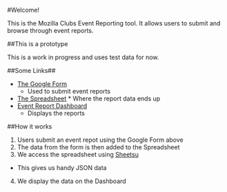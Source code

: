 #Welcome!

This is the Mozilla Clubs Event Reporting tool. It allows users to submit and browse through event reports.

##This is a prototype

This is a work in progress and uses test data for now.

##Some Links##

* [The Google Form](http://goo.gl/forms/wDc7b8AqI3) 
  * Used to submit event reports
* [The Spreadsheet](https://docs.google.com/spreadsheets/d/1QHl2bjBhMslyFzR5XXPzMLdzzx7oeSKTbgR5PM8qp64/edit#gid=1045576576)   * Where the report data ends up
* [Event Report Dashboard](mozilla.github.io/clubs-events) 
  * Displays the reports

##How it works

1. Users submit an event repot using the Google Form above
2. The data from the form is then added to the Spreadsheet
3. We access the spreadsheet using [Sheetsu](https://sheetsu.com/)
  * This gives us handy JSON data
4. We display the data on the Dashboard
